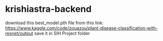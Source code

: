 # krishiastra-backend

download this best_model.pth file from this link: https://www.kaggle.com/code/zouazou/plant-disease-classification-with-resnet/output
save it in SIH Project folder
